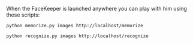 When the FaceKeeper is launched anywhere you can play with him using these scripts:

```shell script
python memorize.py images http://localhost/memorize
```

```shell script
python recognize.py images http://localhost/recognize
```
